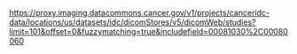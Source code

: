 https://proxy.imaging.datacommons.cancer.gov/v1/projects/canceridc-data/locations/us/datasets/idc/dicomStores/v5/dicomWeb/studies?limit=101&offset=0&fuzzymatching=true&includefield=00081030%2C00080060
